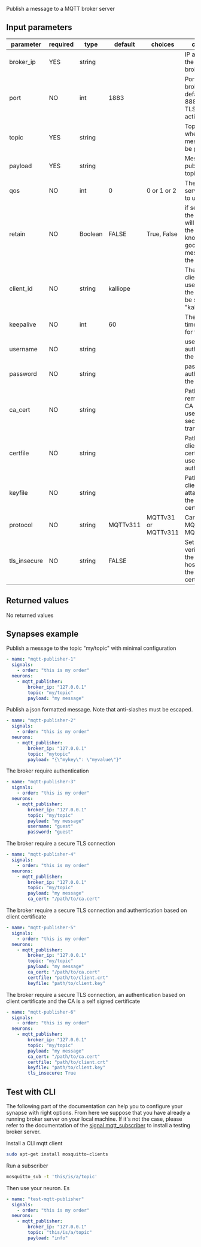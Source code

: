 Publish a message to a MQTT broker server

## Input parameters

| parameter    | required | type    | default  | choices             | comment                                                                                            |
| ------------ | -------- | ------- | -------- | ------------------- | -------------------------------------------------------------------------------------------------- |
| broker_ip    | YES      | string  |          |                     | IP address of the MQTT broker server                                                               |
| port         | NO       | int     | 1883     |                     | Port of the broker. By default 1883. 8883 when TLS is activated.                                   |
| topic        | YES      | string  |          |                     | Topic name where the message will be published                                                     |
| payload      | YES      | string  |          |                     | Message to publish on the topic                                                                    |
| qos          | NO       | int     | 0        | 0 or 1 or 2         | The quality of service level to use                                                                |
| retain       | NO       | Boolean | FALSE    | True, False         | if set to True, the message will be set as the “last known good”/retained message for the topic. |
| client_id    | NO       | string  | kalliope |                     | The MQTT client id to use. If not set, the name will be set to "kalliope"                          |
| keepalive    | NO       | int     | 60       |                     | The keepalive timeout value for the client                                                         |
| username     | NO       | string  |          |                     | username for authenticating the client                                                             |
| password     | NO       | string  |          |                     | password for authenticating the client                                                             |
| ca_cert      | NO       | string  |          |                     | Path to the remote server CA certificate used for securing the transport                           |
| certfile     | NO       | string  |          |                     | Path to the client certificate file used for authentication                                        |
| keyfile      | NO       | string  |          |                     | Path to the client key file attached to the client certificate                                     |
| protocol     | NO       | string  | MQTTv311 | MQTTv31 or MQTTv311 | Can be either MQTTv31 or MQTTv311                                                                  |
| tls_insecure | NO       | string  | FALSE    |                     | Set the verification of the server hostname in the server certificate                              |

## Returned values

No returned values

## Synapses example

Publish a message to the topic "my/topic" with minimal configuration
```yaml
- name: "mqtt-publisher-1"
  signals:
    - order: "this is my order"
  neurons:
    - mqtt_publisher:
        broker_ip: "127.0.0.1"
        topic: "my/topic"
        payload: "my message"
```

Publish a json formatted message. Note that anti-slashes must be escaped.
```yaml
- name: "mqtt-publisher-2"
  signals:
    - order: "this is my order"
  neurons:
    - mqtt_publisher:
        broker_ip: "127.0.0.1"
        topic: "mytopic"
        payload: "{\"mykey\": \"myvalue\"}"
```

The broker require authentication
```yaml
- name: "mqtt-publisher-3"
  signals:
    - order: "this is my order"
  neurons:
    - mqtt_publisher:
        broker_ip: "127.0.0.1"
        topic: "my/topic"
        payload: "my message"
        username: "guest"
        password: "guest"
```

The broker require a secure TLS connection
```yaml
- name: "mqtt-publisher-4"
  signals:
    - order: "this is my order"
  neurons:
    - mqtt_publisher:
        broker_ip: "127.0.0.1"
        topic: "my/topic"
        payload: "my message"
        ca_cert: "/path/to/ca.cert"
```

The broker require a secure TLS connection and authentication based on client certificate
```yaml
- name: "mqtt-publisher-5"
  signals:
    - order: "this is my order"
  neurons:
    - mqtt_publisher:
        broker_ip: "127.0.0.1"
        topic: "my/topic"
        payload: "my message"
        ca_cert: "/path/to/ca.cert"
        certfile: "path/to/client.crt"
        keyfile: "path/to/client.key"
```

The broker require a secure TLS connection, an authentication based on client certificate and the CA is a self signed certificate
```yaml
- name: "mqtt-publisher-6"
  signals:
    - order: "this is my order"
  neurons:
    - mqtt_publisher:
        broker_ip: "127.0.0.1"
        topic: "my/topic"
        payload: "my message"
        ca_cert: "/path/to/ca.cert"
        certfile: "path/to/client.crt"
        keyfile: "path/to/client.key"
        tls_insecure: True
```


## Test with CLI

The following part of the documentation can help you to configure your synapse with right options.
From here we suppose that you have already a running broker server on your local machine. If it's not the case, please refer to the documentation of the [signal mqtt_subscriber](../signals/mqtt_subscriber#test-with-rabbitmq-server-broker) to install a testing broker server.

Install a CLI mqtt client
```bash
sudo apt-get install mosquitto-clients
```

Run a subscriber
```bash
mosquitto_sub -t 'this/is/a/topic'
```

Then use your neuron. Es
```yaml
- name: "test-mqtt-publisher"
  signals:
    - order: "this is my order"
  neurons:
    - mqtt_publisher:
        broker_ip: "127.0.0.1"
        topic: "this/is/a/topic"
        payload: "info"
```
